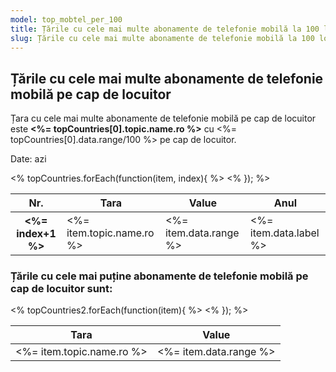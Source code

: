 ```yaml
---
model: top_mobtel_per_100
title: Țările cu cele mai multe abonamente de telefonie mobilă la 100 locuitori
slug: Țările cu cele mai multe abonamente de telefonie mobilă la 100 locuitori
---
```


<h2>Țările cu cele mai multe abonamente de telefonie mobilă pe cap de locuitor</h2>

<p>Țara cu cele mai multe abonamente de telefonie mobilă pe cap de locuitor este <strong><%= topCountries[0].topic.name.ro %></strong> cu <%= topCountries[0].data.range/100 %> pe cap de locuitor.</p>

<p class="details"><span>Date:</span> <span>azi</span></p>

<table class="">
<thead><tr><th>Nr.</th><th>Tara</th><th>Value</th><th>Anul</th></tr></thead>
<tbody>
<% topCountries.forEach(function(item, index){ %>
<tr>
<th><%= index+1 %></th>
<td><%= item.topic.name.ro %></td>
<td><%= item.data.range %></td>
<td><%= item.data.label %></td>
</tr>
<% }); %>
</tbody>
</table>

<h3>Țările cu cele mai puține abonamente de telefonie mobilă pe cap de locuitor sunt:</h3>

<table class="">
<thead><tr><th>Tara</th><th>Value</th></tr></thead>
<tbody>
<% topCountries2.forEach(function(item){ %>
<tr><td><%= item.topic.name.ro %></td><td><%= item.data.range %></td></tr>
<% }); %>
</tbody>
</table>
